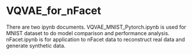 # VQVAE_for_nFacet

There are two ipynb documents. VQVAE_MNIST_Pytorch.ipynb is used for MNIST dataset to do model comparison and performance analysis. nFacet.ipynb is for application to nFacet data to reconstruct real data and generate synthetic data.
